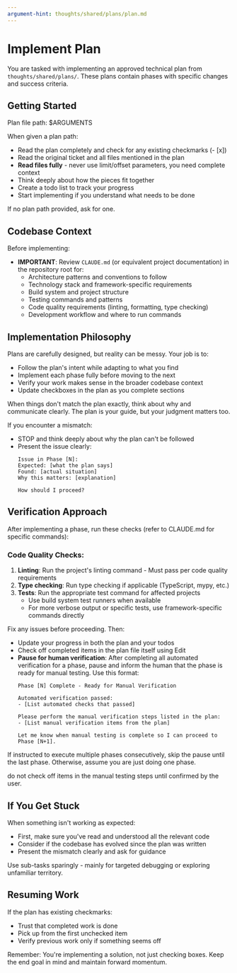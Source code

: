 ```yaml
---
argument-hint: thoughts/shared/plans/plan.md
---
```


# Implement Plan

You are tasked with implementing an approved technical plan from `thoughts/shared/plans/`. These plans contain phases with specific changes and success criteria.

## Getting Started

Plan file path: $ARGUMENTS

When given a plan path:
- Read the plan completely and check for any existing checkmarks (- [x])
- Read the original ticket and all files mentioned in the plan
- **Read files fully** - never use limit/offset parameters, you need complete context
- Think deeply about how the pieces fit together
- Create a todo list to track your progress
- Start implementing if you understand what needs to be done

If no plan path provided, ask for one.

## Codebase Context

Before implementing:
- **IMPORTANT**: Review `CLAUDE.md` (or equivalent project documentation) in the repository root for:
  - Architecture patterns and conventions to follow
  - Technology stack and framework-specific requirements
  - Build system and project structure
  - Testing commands and patterns
  - Code quality requirements (linting, formatting, type checking)
  - Development workflow and where to run commands

## Implementation Philosophy
  
Plans are carefully designed, but reality can be messy. Your job is to:
- Follow the plan's intent while adapting to what you find
- Implement each phase fully before moving to the next
- Verify your work makes sense in the broader codebase context
- Update checkboxes in the plan as you complete sections

When things don't match the plan exactly, think about why and communicate clearly. The plan is your guide, but your judgment matters too.

If you encounter a mismatch:
- STOP and think deeply about why the plan can't be followed
- Present the issue clearly:
  ```
  Issue in Phase [N]:
  Expected: [what the plan says]
  Found: [actual situation]
  Why this matters: [explanation]

  How should I proceed?
  ```

## Verification Approach

After implementing a phase, run these checks (refer to CLAUDE.md for specific commands):

### Code Quality Checks:
1. **Linting**: Run the project's linting command - Must pass per code quality requirements
2. **Type checking**: Run type checking if applicable (TypeScript, mypy, etc.)
3. **Tests**: Run the appropriate test command for affected projects
   - Use build system test runners when available
   - For more verbose output or specific tests, use framework-specific commands directly

Fix any issues before proceeding. Then:
- Update your progress in both the plan and your todos
- Check off completed items in the plan file itself using Edit
- **Pause for human verification**: After completing all automated verification for a phase, pause and inform the human that the phase is ready for manual testing. Use this format:
  ```
  Phase [N] Complete - Ready for Manual Verification

  Automated verification passed:
  - [List automated checks that passed]

  Please perform the manual verification steps listed in the plan:
  - [List manual verification items from the plan]

  Let me know when manual testing is complete so I can proceed to Phase [N+1].
  ```

If instructed to execute multiple phases consecutively, skip the pause until the last phase. Otherwise, assume you are just doing one phase.

do not check off items in the manual testing steps until confirmed by the user.


## If You Get Stuck

When something isn't working as expected:
- First, make sure you've read and understood all the relevant code
- Consider if the codebase has evolved since the plan was written
- Present the mismatch clearly and ask for guidance

Use sub-tasks sparingly - mainly for targeted debugging or exploring unfamiliar territory.

## Resuming Work

If the plan has existing checkmarks:
- Trust that completed work is done
- Pick up from the first unchecked item
- Verify previous work only if something seems off

Remember: You're implementing a solution, not just checking boxes. Keep the end goal in mind and maintain forward momentum.
